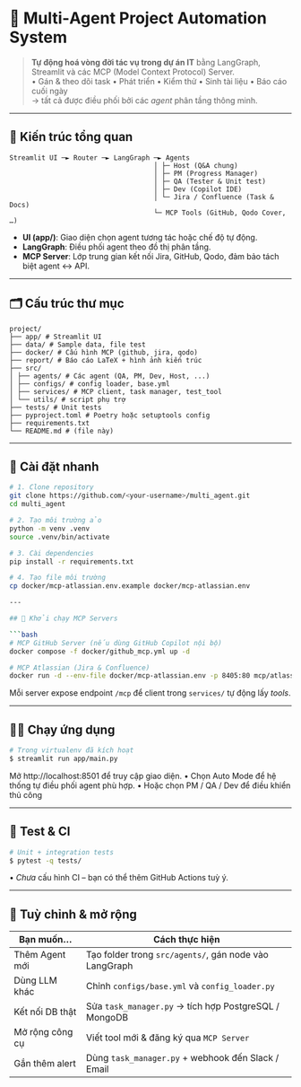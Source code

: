 # 💼 Multi‑Agent Project Automation System

> **Tự động hoá vòng đời tác vụ trong dự án IT** bằng LangGraph, Streamlit và các MCP (Model Context Protocol) Server.  
> • Gán & theo dõi task • Phát triển • Kiểm thử • Sinh tài liệu • Báo cáo cuối ngày  
> → tất cả được điều phối bởi các *agent* phân tầng thông minh.

---

## 📐 Kiến trúc tổng quan
```
Streamlit UI ─► Router ─► LangGraph ─► Agents
                                    │ ├─ Host (Q&A chung)
                                    │ ├─ PM (Progress Manager)
                                    │ ├─ QA (Tester & Unit test)
                                    │ ├─ Dev (Copilot IDE)
                                    │ └─ Jira / Confluence (Task & Docs)
                                    └─ MCP Tools (GitHub, Qodo Cover, …)
```

- **UI (app/)**: Giao diện chọn agent tương tác hoặc chế độ tự động.
- **LangGraph**: Điều phối agent theo đồ thị phân tầng.
- **MCP Server**: Lớp trung gian kết nối Jira, GitHub, Qodo, đảm bảo tách biệt agent ↔ API.

---

## 🗂️ Cấu trúc thư mục

```
project/
├── app/ # Streamlit UI
├── data/ # Sample data, file test
├── docker/ # Cấu hình MCP (github, jira, qodo)
├── report/ # Báo cáo LaTeX + hình ảnh kiến trúc
├── src/
│ ├── agents/ # Các agent (QA, PM, Dev, Host, ...)
│ ├── configs/ # config loader, base.yml
│ ├── services/ # MCP client, task manager, test_tool
│ └── utils/ # script phụ trợ
├── tests/ # Unit tests
├── pyproject.toml # Poetry hoặc setuptools config
├── requirements.txt
└── README.md # (file này)
```

---

## 🚀 Cài đặt nhanh

```bash
# 1. Clone repository
git clone https://github.com/<your-username>/multi_agent.git
cd multi_agent

# 2. Tạo môi trường ảo
python -m venv .venv
source .venv/bin/activate

# 3. Cài dependencies
pip install -r requirements.txt

# 4. Tạo file môi trường
cp docker/mcp-atlassian.env.example docker/mcp-atlassian.env

---

## 🐳 Khởi chạy MCP Servers

```bash
# MCP GitHub Server (nếu dùng GitHub Copilot nội bộ)
docker compose -f docker/github_mcp.yml up -d

# MCP Atlassian (Jira & Confluence)
docker run -d --env-file docker/mcp-atlassian.env -p 8405:80 mcp/atlassian:latest
```

Mỗi server expose endpoint `/mcp` để client trong `services/` tự động lấy *tools*.

---

## 🏃‍♂️ Chạy ứng dụng

```bash
# Trong virtualenv đã kích hoạt
$ streamlit run app/main.py
```

Mở http://localhost:8501 để truy cập giao diện.
• Chọn Auto Mode để hệ thống tự điều phối agent phù hợp.
• Hoặc chọn PM / QA / Dev để điều khiển thủ công

---

## 🧪 Test & CI

```bash
# Unit + integration tests
$ pytest -q tests/
```

• *Chưa* cấu hình CI – bạn có thể thêm GitHub Actions tuỳ ý.

---

## 🔧 Tuỳ chỉnh & mở rộng

| Bạn muốn…       | Cách thực hiện                                         |
| --------------- | ------------------------------------------------------ |
| Thêm Agent mới  | Tạo folder trong `src/agents/`, gán node vào LangGraph |
| Dùng LLM khác   | Chỉnh `configs/base.yml` và `config_loader.py`         |
| Kết nối DB thật | Sửa `task_manager.py` → tích hợp PostgreSQL / MongoDB  |
| Mở rộng công cụ | Viết tool mới & đăng ký qua `MCP Server`               |
| Gắn thêm alert  | Dùng `task_manager.py` + webhook đến Slack / Email     |

